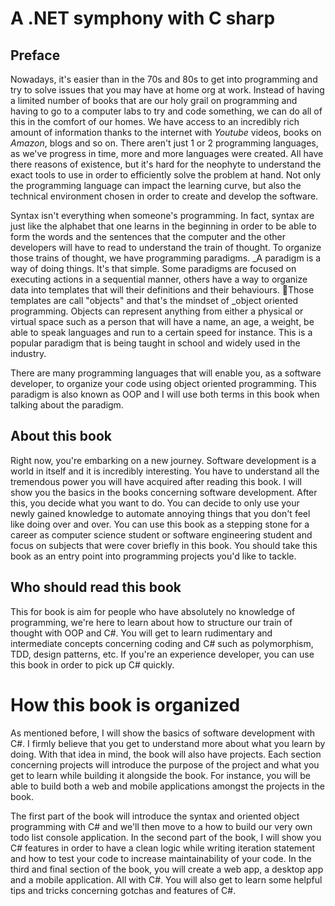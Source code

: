 # A .NET symphony with C sharp

## Preface

Nowadays, it's easier than in the 70s and 80s to get into programming and try to solve issues that you may have at home org at work. Instead of having a limited number of books that are our holy grail on programming and having to go to a computer labs to try and code something, we can do all of this in the comfort of our homes. We have access to an incredibly rich amount of information thanks to the internet with _Youtube_ videos, books on _Amazon_, blogs and so on. There aren't just 1 or 2 programming languages, as we've progress in time, more and more languages were created. All have there reasons of existence, but it's hard for the neophyte to understand the exact tools to use in order to efficiently solve the problem at hand. Not only the programming language can impact the learning curve, but also the technical environment chosen in order to create and develop the software.

Syntax isn't everything when someone's programming. In fact, syntax are just like the alphabet that one learns in the beginning in order to be able to form the words and the sentences that the computer and the other developers will have to read to understand the train of thought. To organize those trains of thought, we have programming paradigms. \_A paradigm is a way of doing things. It's that simple. Some paradigms are focused on executing actions in a sequential manner, others have a way to organize data into templates that will their definitions and their behaviours. Those templates are call "objects" and that's the mindset of \_object oriented programming. Objects can represent anything from either a physical or virtual space such as a person that will have a name, an age, a weight, be able to speak languages and run to a certain speed for instance. This is a popular paradigm that is being taught in school and widely used in the industry.

There are many programming languages that will enable you, as a software developer, to organize your code using object oriented programming. This paradigm is also known as OOP and I will use both terms in this book when talking about the paradigm.

## About this book

Right now, you're embarking on a new journey. Software development is a world in itself and it is incredibly interesting. You have to understand all the tremendous power you will have acquired after reading this book. I will show you the basics in the books concerning software development. After this, you decide what you want to do. You can decide to only use your newly gained knowledge to automate annoying things that you don't feel like doing over and over. You can use this book as a stepping stone for a career as computer science student or software engineering student and focus on subjects that were cover briefly in this book. You should take this book as an entry point into programming projects you'd like to tackle.

## Who should read this book

This for book is aim for people who have absolutely no knowledge of programming, we're here to learn about how to structure our train of thought with OOP and C\#. You will get to learn rudimentary and intermediate concepts concerning coding and C\# such as polymorphism, TDD, design patterns, etc. If you're an experience developer, you can use this book in order to pick up C\# quickly.

# How this book is organized

As mentioned before, I will show the basics of software development with C\#. I firmly believe that you get to understand more about what you learn by doing. With that idea in mind, the book will also have projects. Each section concerning projects will introduce the purpose of the project and what you get to learn while building it alongside the book. For instance, you will be able to build both a web and mobile applications amongst the projects in the book.

The first part of the book will introduce the syntax and oriented object programming with C\# and we'll then move to a how to build our very own todo list console application. In the second part of the book, I will show you C\# features in order to have a clean logic while writing iteration statement and how to test your code to increase maintainability of your code. In the third and final section of the book, you will create a web app, a desktop app and a mobile application. All with C\#. You will also get to learn some helpful tips and tricks concerning gotchas and features of C\#.


